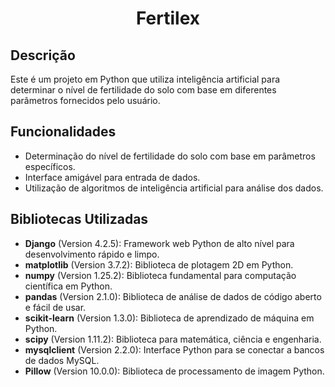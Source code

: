 <h1 align="center"> Fertilex </h1>

## Descrição
Este é um projeto em Python que utiliza inteligência artificial para determinar o nível de fertilidade do solo com base em diferentes parâmetros fornecidos pelo usuário.

## Funcionalidades
- Determinação do nível de fertilidade do solo com base em parâmetros específicos.
- Interface amigável para entrada de dados.
- Utilização de algoritmos de inteligência artificial para análise dos dados.

## Bibliotecas Utilizadas
- **Django** (Version 4.2.5): Framework web Python de alto nível para desenvolvimento rápido e limpo.
- **matplotlib** (Version 3.7.2): Biblioteca de plotagem 2D em Python.
- **numpy** (Version 1.25.2): Biblioteca fundamental para computação científica em Python.
- **pandas** (Version 2.1.0): Biblioteca de análise de dados de código aberto e fácil de usar.
- **scikit-learn** (Version 1.3.0): Biblioteca de aprendizado de máquina em Python.
- **scipy** (Version 1.11.2): Biblioteca para matemática, ciência e engenharia.
- **mysqlclient** (Version 2.2.0): Interface Python para se conectar a bancos de dados MySQL.
- **Pillow** (Version 10.0.0): Biblioteca de processamento de imagem Python.
